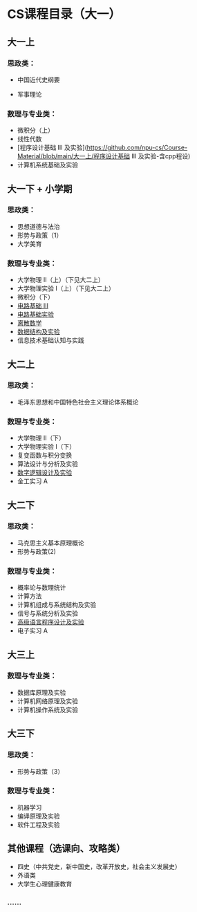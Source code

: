 # CS课程目录（大一）

## 大一上

### 思政类：

- 中国近代史纲要

- 军事理论

### 数理与专业类：

- 微积分（上）
- 线性代数
- [程序设计基础 III 及实验](https://github.com/npu-cs/Course-Material/blob/main/大一上/程序设计基础 III 及实验-含cpp程设)
- 计算机系统基础及实验

## 大一下 + 小学期

### 思政类：

- 思想道德与法治
- 形势与政策（1）
- 大学美育

### 数理与专业类：

- 大学物理 II（上）（下见大二上）
- 大学物理实验 I（上）（下见大二上）
- 微积分（下）
- [电路基础 III](https://github.com/npu-cs/Course-Material/tree/main/%E5%A4%A7%E4%B8%80%E4%B8%8B%2B%E5%B0%8F%E5%AD%A6%E6%9C%9F/%E7%94%B5%E8%B7%AF%E5%9F%BA%E7%A1%80%20III)
- [电路基础实验](https://github.com/npu-cs/Course-Material/tree/main/%E5%A4%A7%E4%B8%80%E4%B8%8B%2B%E5%B0%8F%E5%AD%A6%E6%9C%9F/%E7%94%B5%E8%B7%AF%E5%9F%BA%E7%A1%80%E5%AE%9E%E9%AA%8C)
- [离散数学](https://github.com/npu-cs/Course-Material/tree/main/%E5%A4%A7%E4%B8%80%E4%B8%8B%2B%E5%B0%8F%E5%AD%A6%E6%9C%9F/%E7%A6%BB%E6%95%A3%E6%95%B0%E5%AD%A6)
- [数据结构及实验](https://github.com/npu-cs/Course-Material/blob/main/大一下+小学期/数据结构及实验)
- 信息技术基础认知与实践

## 大二上

### 思政类：

- 毛泽东思想和中国特色社会主义理论体系概论

### 数理与专业类：

- 大学物理 II（下）
- 大学物理实验 I（下）
- 复变函数与积分变换
- 算法设计与分析及实验
- [数字逻辑设计及实验](https://github.com/npu-cs/Course-Material/blob/main/大二上/数字逻辑设计及实验)
- 金工实习 A

## 大二下

### 思政类：

- 马克思主义基本原理概论
- 形势与政策(2)

### 数理与专业类：

- 概率论与数理统计
- 计算方法
- 计算机组成与系统结构及实验
- 信号与系统分析及实验
- [高级语言程序设计及实验](https://github.com/npu-cs/Course-Material/blob/main/大二下/高级语言程序设计及实验)
- 电子实习 A

## 大三上

### 数理与专业类：

- 数据库原理及实验
- 计算机网络原理及实验
- 计算机操作系统及实验

## 大三下

### 思政类：

- 形势与政策（3）

### 数理与专业类：

- 机器学习
- 编译原理及实验
- 软件工程及实验

## 其他课程（选课向、攻略类）

- 四史（中共党史，新中国史，改革开放史，社会主义发展史）
- 外语类
- 大学生心理健康教育

### ……